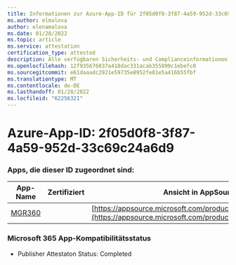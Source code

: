 ```yaml
---
title: Informationen zur Azure-App-ID für 2f05d0f8-3f87-4a59-952d-33c69c24a6d9
ms.author: elmalova
author: elenamalova
ms.date: 01/28/2022
ms.topic: article
ms.service: attestation
certification_type: attested
description: Alle verfügbaren Sicherheits- und Complianceinformationen für 2f05d0f8-3f87-4a59-952d-33c69c24a6d9.
ms.openlocfilehash: 12f935676837a418dac331acab355899c1ebefc0
ms.sourcegitcommit: e61daaadc2921e59735e8952fe81e5a416b55fbf
ms.translationtype: MT
ms.contentlocale: de-DE
ms.lasthandoff: 01/28/2022
ms.locfileid: "62256321"
---
```

# <a name="azure-app-id-2f05d0f8-3f87-4a59-952d-33c69c24a6d9"></a>Azure-App-ID: 2f05d0f8-3f87-4a59-952d-33c69c24a6d9


### <a name="apps-associated-with-this-id"></a>Apps, die dieser ID zugeordnet sind:
| **App-Name** | **Zertifiziert** | **Ansicht in AppSource** |
|--------------|---------------|-----------------------|
| [MGR360](https://docs.microsoft.com/microsoft-365-app-certification/forward/WA200003329) |  | [https://appsource.microsoft.com/product/office/WA200003329](https://appsource.microsoft.com/product/office/WA200003329) |

### <a name="microsoft-365-app-compliance-status"></a>Microsoft 365 App-Kompatibilitätsstatus
- Publisher Attestaton Status: Completed
